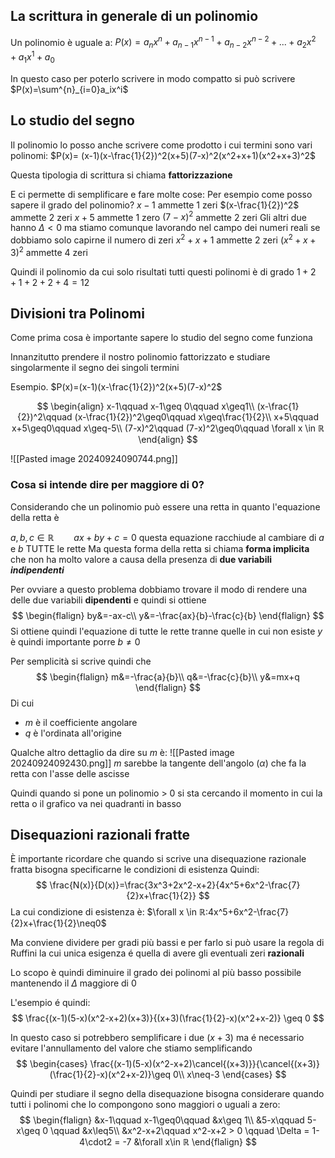 ## La scrittura in generale di un polinomio
Un polinomio è uguale a:
$P(x)=a_nx^n+a_{n-1}x^{n-1}+a_{n-2}x^{n-2}+...+a_{2}x^{2}+
a_{1}x^{1}+a_{0}$

In questo caso per poterlo scrivere in modo compatto si può scrivere
$P(x)=\sum^{n}_{i=0}a_ix^i$

## Lo studio del segno

Il polinomio lo posso anche scrivere come prodotto i cui termini sono vari polinomi:
$P(x)= (x-1)(x-\frac{1}{2})^2(x+5)(7-x)^2(x^2+x+1)(x^2+x+3)^2$

Questa tipologia di scrittura si chiama **fattorizzazione**

E ci permette di semplificare e fare molte cose:
Per esempio come posso sapere il grado del polinomio?
$x-1$ ammette $1$ zeri
$(x-\frac{1}{2})^2$ ammette $2$ zeri
$x+5$ ammette $1$ zero
$(7-x)^2$ ammette $2$ zeri
Gli altri due hanno $\Delta < 0$ ma stiamo comunque lavorando nel campo dei numeri reali se dobbiamo solo capirne il numero di zeri
$x^2+x+1$ ammette $2$ zeri
$(x^2+x+3)^2$ ammette $4$ zeri

Quindi il polinomio da cui solo risultati tutti questi polinomi è di grado
$1+2+1+2+2+4=12$

## Divisioni tra Polinomi
Come prima cosa è importante sapere lo studio del segno come funziona

Innanzitutto prendere il nostro polinomio fattorizzato e studiare singolarmente il segno dei singoli termini

Esempio.
$P(x)=(x-1)(x-\frac{1}{2})^2(x+5)(7-x)^2$

$$
\begin{align}
x-1\qquad x-1\geq 0\qquad x\geq1\\
(x-\frac{1}{2})^2\qquad (x-\frac{1}{2})^2\geq0\qquad x\geq\frac{1}{2}\\
x+5\qquad x+5\geq0\qquad x\geq-5\\
(7-x)^2\qquad (7-x)^2\geq0\qquad \forall x \in ℝ
\end{align}
$$

![[Pasted image 20240924090744.png]]

### Cosa si intende dire per maggiore di 0?
Considerando che un polinomio può essere una retta in quanto l'equazione della retta è

$a,b,c \in ℝ\qquad ax+by+c=0$ questa equazione racchiude al cambiare di $a$ e $b$ TUTTE le rette
Ma questa forma della retta si chiama **forma implicita** che non ha molto valore a causa della presenza di **due variabili *indipendenti*** 

Per ovviare a questo problema dobbiamo trovare il modo di rendere una delle due variabili **dipendenti** e quindi si ottiene
$$
\begin{flalign}
by&=-ax-c\\
y&=-\frac{ax}{b}-\frac{c}{b}
\end{flalign}
$$
Si ottiene quindi l'equazione di tutte le rette tranne quelle in cui non esiste $y$
è quindi importante porre $b\neq 0$

Per semplicità si scrive quindi che
$$
\begin{flalign}
m&=-\frac{a}{b}\\
q&=-\frac{c}{b}\\
y&=mx+q
\end{flalign}
$$
Di cui 
- $m$ è il coefficiente angolare 
- $q$ è l'ordinata all'origine

Qualche altro dettaglio da dire su $m$ è:
![[Pasted image 20240924092430.png]]
$m$ sarebbe la tangente dell'angolo $(\alpha)$ che fa la retta con l'asse delle ascisse 

Quindi quando si pone un polinomio > 0 si sta cercando il momento in cui la retta o il grafico va nei quadranti in basso

## Disequazioni razionali fratte
È importante ricordare che quando si scrive una disequazione razionale fratta bisogna specificarne le condizioni di esistenza
Quindi:
$$
\frac{N(x)}{D(x)}=\frac{3x^3+2x^2-x+2}{4x^5+6x^2-\frac{7}{2}x+\frac{1}{2}}
$$
La cui condizione di esistenza è: $\forall x \in ℝ:4x^5+6x^2-\frac{7}{2}x+\frac{1}{2}\neq0$

Ma conviene dividere per gradi più bassi e per farlo si può usare la regola di Ruffini la cui unica esigenza é quella di avere gli eventuali zeri **razionali**

Lo scopo è quindi diminuire il grado dei polinomi al più basso possibile mantenendo il $\Delta$ maggiore di 0

L'esempio é quindi:
$$
\frac{(x-1)(5-x)(x^2-x+2)(x+3)}{(x+3)(\frac{1}{2}-x)(x^2+x-2)} \geq 0
$$

In questo caso si potrebbero semplificare i due $(x+3)$ ma é necessario evitare l'annullamento del valore che stiamo semplificando
$$
\begin{cases}
\frac{(x-1)(5-x)(x^2-x+2)\cancel{(x+3)}}{\cancel{(x+3)}(\frac{1}{2}-x)(x^2+x-2)}\geq 0\\
x\neq-3
\end{cases}
$$

Quindi per studiare il segno della disequazione bisogna considerare quando tutti i polinomi che lo compongono sono maggiori o uguali a zero:
$$
\begin{flalign}
&x-1\qquad x-1\geq0\qquad &x\geq 1\\
&5-x\qquad 5-x\geq 0 \qquad &x\leq5\\
&x^2-x+2\qquad x^2-x+2 > 0 \qquad \Delta = 1-4\cdot2 = -7 &\forall x\in ℝ
\end{flalign}
$$